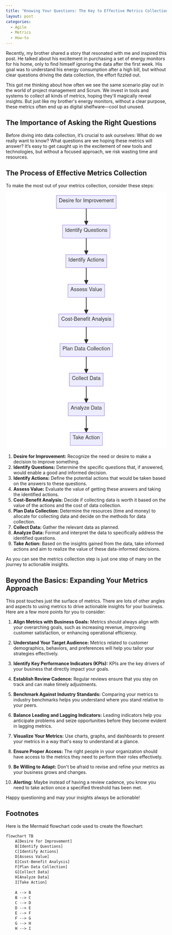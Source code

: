 ```yaml
---
title: "Knowing Your Questions: The Key to Effective Metrics Collection"
layout: post
categories:
  - Agile
  - Metrics
  - How-to
---
```


Recently, my brother shared a story that resonated with me and inspired this post. He talked about his excitement in purchasing a set of energy monitors for his home, only to find himself ignoring the data after the first week. His goal was to understand his energy consumption after a high bill, but without clear questions driving the data collection, the effort fizzled out.

This got me thinking about how often we see the same scenario play out in the world of project management and Scrum. We invest in tools and systems to collect all kinds of metrics, hoping they'll magically reveal insights. But just like my brother's energy monitors, without a clear purpose, these metrics often end up as digital shelfware—cool but unused.

## The Importance of Asking the Right Questions

Before diving into data collection, it’s crucial to ask ourselves: What do we really want to know? What questions are we hoping these metrics will answer? It’s easy to get caught up in the excitement of new tools and technologies, but without a focused approach, we risk wasting time and resources.

## The Process of Effective Metrics Collection

To make the most out of your metrics collection, consider these steps:

![Flowchart showing steps towards actionable data generated using mermaid.js](/assets/2024/08/2024-08-03-steps-towards-actionable-data.png)

1. **Desire for Improvement:** Recognize the need or desire to make a decision to improve something.
2. **Identify Questions:** Determine the specific questions that, if answered, would enable a good and informed decision.
3. **Identify Actions:** Define the potential actions that would be taken based on the answers to these questions.
4. **Assess Value:** Evaluate the value of getting these answers and taking the identified actions.
5. **Cost-Benefit Analysis:** Decide if collecting data is worth it based on the value of the actions and the cost of data collection.
6. **Plan Data Collection:** Determine the resources (time and money) to allocate for collecting data and decide on the methods for data collection.
7. **Collect Data:** Gather the relevant data as planned.
8. **Analyze Data:** Format and interpret the data to specifically address the identified questions.
9. **Take Action:** Based on the insights gained from the data, take informed actions and aim to realize the value of these data-informed decisions.

As you can see the metrics collection step is just one step of many on the journey to actionable insights.

## Beyond the Basics: Expanding Your Metrics Approach

This post touches just the surface of metrics. There are lots of other angles and aspects to using metrics to drive actionable insights for your business. Here are a few more points for you to consider:

1. **Align Metrics with Business Goals:** Metrics should always align with your overarching goals, such as increasing revenue, improving customer satisfaction, or enhancing operational efficiency.

2. **Understand Your Target Audience:** Metrics related to customer demographics, behaviors, and preferences will help you tailor your strategies effectively.

3. **Identify Key Performance Indicators (KPIs):** KPIs are the key drivers of your business that directly impact your goals.

4. **Establish Review Cadence:** Regular reviews ensure that you stay on track and can make timely adjustments.

5. **Benchmark Against Industry Standards:** Comparing your metrics to industry benchmarks helps you understand where you stand relative to your peers.

6. **Balance Leading and Lagging Indicators:** Leading indicators help you anticipate problems and seize opportunities before they become evident in lagging metrics.

7. **Visualize Your Metrics:** Use charts, graphs, and dashboards to present your metrics in a way that's easy to understand at a glance.

8. **Ensure Proper Access:** The right people in your organization should have access to the metrics they need to perform their roles effectively.

9. **Be Willing to Adapt:** Don't be afraid to revise and refine your metrics as your business grows and changes.

10. **Alerting:** Maybe instead of having a review cadence, you know you need to take action once a specified threshold has been met.  

Happy questioning and may your insights always be actionable!

## Footnotes

Here is the Mermaid flowchart code used to create the flowchart:

```mermaid
flowchart TB
    A[Desire for Improvement]
    B[Identify Questions]
    C[Identify Actions]
    D[Assess Value]
    E[Cost-Benefit Analysis]
    F[Plan Data Collection]
    G[Collect Data]
    H[Analyze Data]
    I[Take Action]

    A --> B
    B --> C
    C --> D
    D --> E
    E --> F
    F --> G
    G --> H
    H --> I
```
